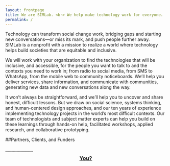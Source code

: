 ```yaml
---
layout: frontpage
title: We are SIMLab. <br> We help make technology work for everyone.
permalink: /
---
```


Technology can transform social change work, bridging gaps and starting new conversations&mdash;or miss its mark, and push people further away. SIMLab is a nonprofit with a mission to realize a world where technology helps build societies that are equitable and inclusive.

We will work with your organization to find the technologies that will be inclusive, and accessible, for the people you want to talk to and the contexts you need to work in; from radio to social media, from SMS to WhatsApp, from the mobile web to community noticeboards. We’ll help you deliver services, share information, and communicate with communities, generating new data and new conversations along the way.

It won’t always be straightforward, and we’ll help you to uncover and share honest, difficult lessons. But we draw on social science, systems thinking, and human-centered design approaches, and our ten years of experience implementing technology projects in the world’s most difficult contexts. Our team of technologists and subject matter experts can help you build on these learnings through hands-on help, facilitated workshops, applied research, and collaborative prototyping.

##Partners, Clients, and Funders

<div class="grid-items-lines">
  <a href="http://google.org" class="grid-item">
    <img src="{{site.baseurl}}/images/partners/google.png" alt="">
  </a>
  <a href="http://hewlett.org" class="grid-item">
    <img src="{{site.baseurl}}/images/partners/hewlett.jpg" alt="">
  </a>
  <a href="https://www.gov.uk/government/organisations/department-for-international-development" class="grid-item">
    <img src="{{site.baseurl}}/images/partners/dfid.jpg" alt="">
  </a>
  <a href="http://ec.europa.eu/index_en.htm" class="grid-item">
    <img src="{{site.baseurl}}/images/partners/ec.png" alt="">
  </a>
  <a href="http://www.un.org/democracyfund/" class="grid-item">
    <img src="{{site.baseurl}}/images/partners/undef.jpg" alt="">
  </a>
  <a href="http://preparecenter.org/" class="grid-item">
    <img src="{{site.baseurl}}/images/partners/gdpc.jpg" alt="">
  </a>
  <a href="http://dclibrary.org" class="grid-item">
    <img src="{{site.baseurl}}/images/partners/dcpl.jpg" alt="">
  </a>
  <a href="http://knightfoundation.org/" class="grid-item">
    <img src="{{site.baseurl}}/images/partners/knight.jpg" alt="">
  </a>
  <a href="http://landesa.org/" class="grid-item">
    <img src="{{site.baseurl}}/images/partners/landesa.jpg" alt="">
  </a>
  <a href="http://worldbank.org/" class="grid-item">
    <img src="{{site.baseurl}}/images/partners/worldbank.png" alt="">
  </a>
  <a href="http://nmbu.no/en" class="grid-item">
    <img src="{{site.baseurl}}/images/partners/nmbu.png" alt="">
  </a>
  <a href="http://worldvision.org/" class="grid-item">
    <img src="{{site.baseurl}}/images/partners/worldvision.png" alt="">
  </a>
  <a href="http://beautifulrising.org/" class="grid-item">
    <img src="{{site.baseurl}}/images/partners/beautifulrising.png" alt="">
  </a>
  <a href="http://cdacnetwork.org/" class="grid-item">
    <img src="{{site.baseurl}}/images/partners/cdac.png" alt="">
  </a>
  <a href="http://usip.org/" class="grid-item">
    <img src="{{site.baseurl}}/images/partners/usip.png" alt="">
  </a>
  <a href="http://www.miamidade.gov" class="grid-item">
    <img src="{{site.baseurl}}/images/partners/miami.jpg" alt="">
  </a>
  <a href="http://baylegal.org/" class="grid-item">
    <img src="{{site.baseurl}}/images/partners/baylegal.jpg" alt="">
  </a>
  <a href="http://www.legalaidofnebraska.org/" class="grid-item">
    <img src="{{site.baseurl}}/images/partners/lan.jpg" alt="">
  </a>
  <a href="http://www.liftcommunities.org/" class="grid-item">
    <img src="{{site.baseurl}}/images/partners/lift.jpg" alt="">
  </a>
  <a href="http://www.sfcg.org/" class="grid-item">
    <img src="{{site.baseurl}}/images/partners/sfcg.jpg" alt="">
  </a>
  <a href="http://www.kippdelta.org/" class="grid-item">
    <img src="{{site.baseurl}}/images/partners/kipp.png" alt="">
  </a>
  <a href="http://www.peacetechlab.org/" class="grid-item">
    <img src="{{site.baseurl}}/images/partners/ptl.png" alt="">
  </a>
  <a href="http://www.danishdemininggroup.dk/" class="grid-item">
    <img src="{{site.baseurl}}/images/partners/ddg.png" alt="">
  </a>
  <a href="mailto:hello@simlab.org" class="grid-item">
    <h3 style="text-align:center; margin-top:.5em">You?</h3>
  </a>
  <div class="right-cover"></div>
  <div class="bottom-cover"></div>
</div>
